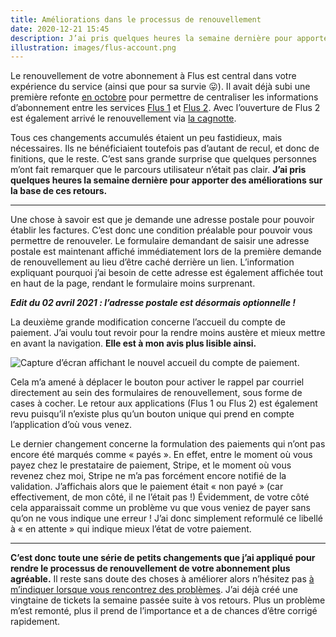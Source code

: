 ```yaml
---
title: Améliorations dans le processus de renouvellement
date: 2020-12-21 15:45
description: J’ai pris quelques heures la semaine dernière pour apporter des améliorations au processus de renouvellement de l’abonnement Flus.
illustration: images/flus-account.png
---
```


Le renouvellement de votre abonnement à Flus est central dans votre expérience
du service (ainsi que pour sa survie 😛). Il avait déjà subi une première
refonte [en octobre](https://flus.fr/carnet/weeknotes-17.html) pour permettre
de centraliser les informations d’abonnement entre les services [Flus 1](https://flus.io)
et [Flus 2](https://flus.fr). Avec l’ouverture de Flus 2 est également arrivé
le renouvellement via [la cagnotte](https://flus.fr/cagnotte).

Tous ces changements accumulés étaient un peu fastidieux, mais nécessaires. Ils
ne bénéficiaient toutefois pas d’autant de recul, et donc de finitions, que le
reste. C’est sans grande surprise que quelques personnes m’ont fait remarquer
que le parcours utilisateur n’était pas clair. **J’ai pris quelques heures la
semaine dernière pour apporter des améliorations sur la base de ces retours.**

---

Une chose à savoir est que je demande une adresse postale pour pouvoir établir
les factures. C’est donc une condition préalable pour pouvoir vous permettre de
renouveler. Le formulaire demandant de saisir une adresse postale est
maintenant affiché immédiatement lors de la première demande de renouvellement
au lieu d’être caché derrière un lien. L’information expliquant pourquoi j’ai
besoin de cette adresse est également affichée tout en haut de la page, rendant
le formulaire moins surprenant.

**_Edit du 02 avril 2021 : l’adresse postale est désormais optionnelle !_**

La deuxième grande modification concerne l’accueil du compte de paiement. J’ai
voulu tout revoir pour la rendre moins austère et mieux mettre en avant la
navigation. **Elle est à mon avis plus lisible ainsi.**

<div class="screenshot">
    <img class="illustration screenshot__image" src="images/flus-account.png" alt="Capture d’écran affichant le nouvel accueil du compte de paiement.">
</div>

Cela m’a amené à déplacer le bouton pour activer le rappel par courriel
directement au sein des formulaires de renouvellement, sous forme de cases à
cocher. Le retour aux applications (Flus 1 ou Flus 2) est également revu
puisqu’il n’existe plus qu’un bouton unique qui prend en compte l’application
d’où vous venez.

Le dernier changement concerne la formulation des paiements qui n’ont pas
encore été marqués comme « payés ». En effet, entre le moment où vous payez chez le
prestataire de paiement, Stripe, et le moment où vous revenez chez moi, Stripe
ne m’a pas forcément encore notifié de la validation. J’affichais alors que
le paiement était « non payé » (car effectivement, de mon côté, il ne l’était
pas !) Évidemment, de votre côté cela apparaissait comme un problème vu que
vous veniez de payer sans qu’on ne vous indique une erreur ! J’ai donc
simplement reformulé ce libellé à « en attente » qui indique mieux l’état de
votre paiement.

---

**C’est donc toute une série de petits changements que j’ai appliqué pour
rendre le processus de renouvellement de votre abonnement plus agréable.** Il
reste sans doute des choses à améliorer alors n’hésitez pas [à m’indiquer
lorsque vous rencontrez des problèmes](https://flus.fr/contact). J’ai déjà créé
une vingtaine de tickets la semaine passée suite à vos retours. Plus un
problème m’est remonté, plus il prend de l’importance et a de chances d’être
corrigé rapidement.
